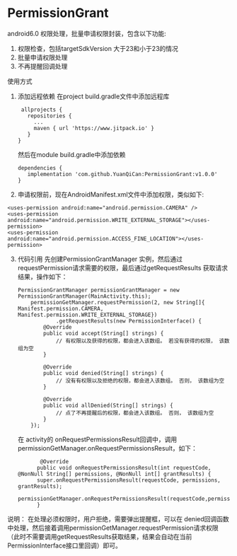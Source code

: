 # PermissionGrant
android6.0 权限处理，批量申请权限封装，包含以下功能:
1. 权限检查，包括targetSdkVersion 大于23和小于23的情况
2. 批量申请权限处理
3. 不再提醒回调处理

使用方式
  1. 添加远程依赖
     在project build.gradle文件中添加远程库
     ```
      allprojects {
        repositories {
          ...
          maven { url 'https://www.jitpack.io' }
        }
     }
     ```
     然后在module build.gradle中添加依赖
     ```
     dependencies {
     	implementation 'com.github.YuanQiCan:PermissionGrant:v1.0.0'
     }
     ```
  2. 申请权限前，现在AndroidManifest.xml文件中添加权限，类似如下:
  ```
  <uses-permission android:name="android.permission.CAMERA" />
  <uses-permission android:name="android.permission.WRITE_EXTERNAL_STORAGE"></uses-permission>
  <uses-permission android:name="android.permission.ACCESS_FINE_LOCATION"></uses-permission>
  ```
3. 代码引用
先创建PermissionGrantManager 实例，然后通过requestPermission请求需要的权限，最后通过getRequestResults 获取请求结果，操作如下：
    ```
    PermissionGrantManager permissionGrantManager = new PermissionGrantManager(MainActivity.this);
        permissionGetManager.requestPermission(2, new String[]{ Manifest.permission.CAMERA, Manifest.permission.WRITE_EXTERNAL_STORAGE})
                .getRequestResults(new PermissionInterface() {
            @Override
            public void accept(String[] strings) {
                // 有权限以及获得的权限，都会进入该数组。 若没有获得的权限， 该数组为空
            }

            @Override
            public void denied(String[] strings) {
                // 没有有权限以及拒绝的权限，都会进入该数组。 否则， 该数组为空
            }

            @Override
            public void allDenied(String[] strings) {
                // 点了不再提醒后的权限，都会进入该数组。 否则， 该数组为空
            }
        });
	```
	在 activity的 onRequestPermissionsResult回调中，调用permissionGetManager.onRequestPermissionsResult，如下：
	```
	       @Override
	      public void onRequestPermissionsResult(int requestCode, @NonNull String[] permissions, @NonNull int[] grantResults) {
		  super.onRequestPermissionsResult(requestCode, permissions, grantResults);
		  permissionGetManager.onRequestPermissionsResult(requestCode,permissions,grantResults);
		  }
	```
说明：
    在处理必须权限时，用户拒绝，需要弹出提醒框，可以在 denied回调函数中处理，然后接着调用permissionGetManager.requestPermission请求权限（此时不需要调用getRequestResults获取结果，结果会自动在当前PermissionInterface接口里回调）即可。
    
     
